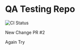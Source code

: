 # QA Testing Repo

![CI Status](https://github.com/Mayank-MSJ-Singh/QA-testing-repo/actions/workflows/ci.yml/badge.svg)


New Change PR #2


Again Try

